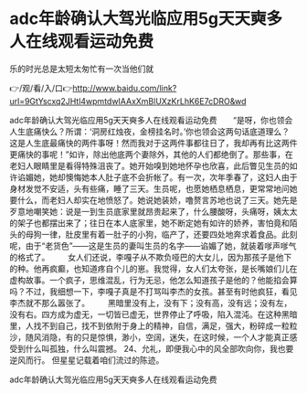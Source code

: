 # adc年龄确认大驾光临应用5g天天奭多人在线观看运动免费
乐的时光总是太短太匆忙有一次当他们就

👉/观/看/入/口👉http://www.baidu.com/link?url=9GtYscxq2JHtl4wpmtdwIAAxXmBlUXzKrLhK6E7cDRO&wd

adc年龄确认大驾光临应用5g天天奭多人在线观看运动免费　　“是呀，你也领会人生底痛快么？所谓：‘洞房红烛夜，金榜挂名时。’你也领会这两句话底道理么？这是人生底最痛快的两件事呀！然而我对于这两件事都往日了，我却再有比这两件更痛快的事呢！”如许，除出他底两个妻除外，其他的人们都绝倒了。那些事，在老妇人眼睛里是看得特殊沮丧了。她开始嗅到她地怀孕也欣喜，此后瞥见生员的如许谄媚她，她却懊悔她本人肚子底不会折帐了。有一次，次年季春了，这妇人由于身材发觉不安适，头有些痛，睡了三天。生员呢，也愿她栖息栖息，更常常地问她要什么，而老妇人却实在地愤怒了。她说她装娇，噜赘言苏地也说了三天。她先是歹意地嘲笑她：说是一到生员底家里就昂贵起来了，什么腰酸呀，头痛呀，姨太太的架子也都摆出来了；往日在本人底家里，她不断定她有如许的娇养，害怕竟和陌头的母狗一律，肚皮里有着一肚子的小狗，临产了，还要四处地奔求着食品。此刻呢，由于“老货色”――这是生员的妻叫生员的名字――谄媚了她，就装着嗲声嗲气的格式了。
　　女人们还说，李嘎子从不欺负哑巴的大女儿，因为那孩子是他下的种。他再疯癫，也知道疼自个儿的崽。我觉得，女人们太夸张，是长嘴娘们儿在虚构故事。一个疯子，思维混乱，行为无忌，他怎么知道孩子是他的？他能掐会算吗？不过，我细想一下，李嘎子真是不打骂叫李杰的女孩。甚至有时他疯狂，看见李杰就不那么嚣张了。
　　黑暗里没有上，没有下；没有高，没有远；没有左，没有右。四方成为虚无，一切皆已虚无，世界停止了呼吸，陷入混沌。在这种黑暗里，人找不到自己，找不到依附于身上的精神，自信，满足，强大，粉碎成一粒粒沙，随风消隐，有的只是惊惧，渺小，空阔，迷失，在这时候，一个人才能真正感受到什么叫孤独，什么叫震撼。
	24、允礼，即便我心中的风全部吹向你，我也要逆风而行。
但星星记载着咱们流过的陈迹。

adc年龄确认大驾光临应用5g天天奭多人在线观看运动免费
